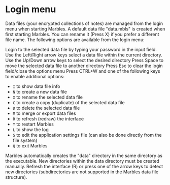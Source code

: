 # Login menu
Data files (your encrypted collections of notes) are managed from the login menu when starting Marbles.
A default data file "data.mbls" is created when first starting Marbles. You can rename it (Press X) if you prefer a different file name. The following options are available from the login menu:

Login to the selected data file by typing your password in the input field.
Use the Left/Right arrow keys select a data file within the current directory.
Use the Up/Down arrow keys to select the desired directory
Press Space to move the selected data file to another directory
Press Esc to clear the login field/close the options menu
Press CTRL+W and one of the following keys to enable additional options:

- ```I``` to show data file info
- ```N``` to create a new data file
- ```X``` to rename the selected data file
- ```C``` to create a copy (duplicate) of the selected data file
- ```D``` to delete the selected data file
- ```M``` to merge or export data files
- ```R``` to refresh (redraw) the interface
- ```Y``` to restart Marbles
- ```L``` to show the log
- ```S``` to edit the application settings file (can also be done directly from the file system)
- ```Q``` to exit Marbles

Marbles automatically creates the "data" directory in the same directory as the executable.
New directories within the data directory must be created manually. Refresh the interface (R) or press one of the arrow keys to detect new directories (subdirectories are not supported in the Marbles data file structure).
